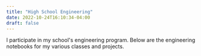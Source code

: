 ```yaml
---
title: "High School Engineering"
date: 2022-10-24T16:10:34-04:00
draft: false
---
```

I participate in my school's engineering program. Below are the engineering notebooks for my various classes and projects.